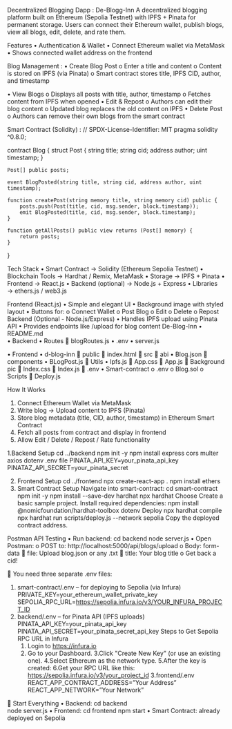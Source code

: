 Decentralized Blogging Dapp : De-Blogg-Inn
A decentralized blogging platform built on Ethereum (Sepolia Testnet) with IPFS + Pinata for permanent storage. 
Users can connect their Ethereum wallet, publish blogs, view all blogs, edit, delete, and rate them.
 
Features
   • Authentication & Wallet
  •	Connect Ethereum wallet via MetaMask
  •	Shows connected wallet address on the frontend

Blog Management :
•	Create Blog Post
  o	Enter a title and content
  o	Content is stored on IPFS (via Pinata)
  o	Smart contract stores title, IPFS CID, author, and timestamp

•	View Blogs
  o	Displays all posts with title, author, timestamp
  o	Fetches content from IPFS when opened
•	Edit & Repost
  o	Authors can edit their blog content
  o	Updated blog replaces the old content on IPFS
•	Delete Post
  o	Authors can remove their own blogs from the smart contract

Smart Contract (Solidity) :
	// SPDX-License-Identifier: MIT
pragma solidity ^0.8.0;

contract Blog {
    struct Post {
        string title;
        string cid;
        address author;
        uint timestamp;
    }

    Post[] public posts;

    event BlogPosted(string title, string cid, address author, uint timestamp);

    function createPost(string memory title, string memory cid) public {
        posts.push(Post(title, cid, msg.sender, block.timestamp));
        emit BlogPosted(title, cid, msg.sender, block.timestamp);
    }

    function getAllPosts() public view returns (Post[] memory) {
        return posts;
    }
}

Tech Stack
  •	Smart Contract → Solidity (Ethereum Sepolia Testnet)
  •	Blockchain Tools → Hardhat / Remix, MetaMask
  •	Storage → IPFS + Pinata
  •	Frontend → React.js
  •	Backend (optional) → Node.js + Express
  •	Libraries → ethers.js / web3.js

Frontend (React.js)
  •	Simple and elegant UI
  •	Background image with styled layout
  •	Buttons for:
  o	Connect Wallet
  o	Post Blog
  o	Edit
  o	Delete
  o	Repost
Backend (Optional - Node.js/Express)
  •	Handles IPFS upload using Pinata API
  •	Provides endpoints like /upload for blog content
De-Blog-Inn
•	README.md     
•	Backend
•	Routes
	blogRoutes.js
•	.env
•	server.js

•	Frontend
•	d-blog-inn
	public
	index.html
	src
	abi
•	Blog.json
	components
•	BLogPost.js
	Utils
•	Ipfs.js
	App.css
	App.js
	Background pic
	Index.css
	Index.js
	.env
•	Smart-contract
o	.env
o	Blog.sol
o	Scripts
	Deploy.js

How It Works
1.	Connect Ethereum Wallet via MetaMask
2.	Write blog → Upload content to IPFS (Pinata)
3.	Store blog metadata (title, CID, author, timestamp) in Ethereum Smart Contract
4.	Fetch all posts from contract and display in frontend
5.	Allow Edit / Delete / Repost / Rate functionality

1.Backend Setup
  cd ../backend
  npm init -y
  npm install express cors multer axios dotenv
.env file
  PINATA_API_KEY=your_pinata_api_key
  PINATAZ_API_SECRET=your_pinata_secret

2. Frontend Setup
  cd ../frontend
  npx create-react-app .
  npm install ethers
3. Smart Contract Setup
    Navigate into smart-contract:
      cd smart-contract
      npm init -y
      npm install --save-dev hardhat
      npx hardhat
      Choose Create a basic sample project.
    Install required dependencies:
      npm install @nomicfoundation/hardhat-toolbox dotenv
      Deploy
      npx hardhat compile
      npx hardhat run scripts/deploy.js --network sepolia
    Copy the deployed contract address.

Postman API Testing
  •	Run backend:
      cd backend
      node server.js
  •	Open Postman:
      o	POST to: http://localhost:5000/api/blogs/upload
      o	Body: form-data
      	file: Upload blog.json or any .txt
      	title: Your blog title
      o	Get back a cid!

	You need three separate .env files:
1. smart-contract/.env – for deploying to Sepolia (via Infura)
    PRIVATE_KEY=your_ethereum_wallet_private_key
    SEPOLIA_RPC_URL=https://sepolia.infura.io/v3/YOUR_INFURA_PROJECT_ID
2.  backend/.env – for Pinata API (IPFS uploads)
    PINATA_API_KEY=your_pinata_api_key
    PINATA_API_SECRET=your_pinata_secret_api_key
Steps to Get Sepolia RPC URL in Infura
    1. Login to https://infura.io
    2. Go to your Dashboard.
    3.Click "Create New Key" (or use an existing one).
    4.Select Ethereum as the network type.
    5.After the key is created:
    6.Get your RPC URL like this:
      https://sepolia.infura.io/v3/your_project_id
3.frontend/.env 
    REACT_APP_CONTRACT_ADDRESS=”Your Address”
    REACT_APP_NETWORK=”Your Network”

	Start Everything
  •	Backend: 
      cd backend  
      node server.js
  •	Frontend:
      cd frontend 
      npm start
  •	Smart Contract: already deployed on Sepolia
